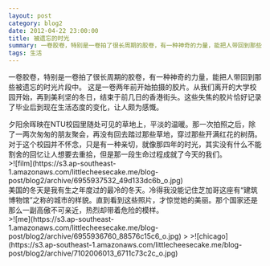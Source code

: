 ```yaml
---
layout: post
category: blog2
date: 2012-04-22 23:00:00
title: 被遗忘的时光
summary: 一卷胶卷，特别是一卷拍了很长周期的胶卷，有一种神奇的力量，能把人带回到那些被遗忘的时光片段中
tags: 生活
---
```


一卷胶卷，特别是一卷拍了很长周期的胶卷，有一种神奇的力量，能把人带回到那些被遗忘的时光片段中。 这是一卷两年前开始拍摄的胶片。从我们离开的大学校园开始，再到美利坚的冬日，结束于前几日的香港街头。这些失焦的胶片恰好记录了毕业后到现在生活态度的变化，让人颇为感慨。

<figcaption>
夕阳余晖映在NTU校园里随处可见的草地上，平淡的温暖。那一次拍照之后，除了一两次匆匆的朋友聚会，再没有回去踏过那些草地，穿过那些开满红花的树荫。对于这个校园并不怀念，只是有一种亲切，就像那四年的时光，其实没有什么不能割舍的回忆让人想要去重拾，但是那一段生命过程成就了今天的我们。
</figcaption>
>![film](https://s3.ap-southeast-1.amazonaws.com/littlecheesecake.me/blog-post/blog2/archive/6955937532_49d133dc6b_o.jpg)

<figcaption>
美国的冬天是我有生之年度过的最冷的冬天。冷得我没能记住芝加哥这座有“建筑博物馆”之称的城市的样貌。直到看到这些照片，才惊觉她的美丽。那个国家还是那么一副高傲不可亲近，热烈却带着危险的模样。
</figcaption>
>![me](https://s3.ap-southeast-1.amazonaws.com/littlecheesecake.me/blog-post/blog2/archive/6955936760_88576c15c6_o.jpg)
>
>![chicago](https://s3.ap-southeast-1.amazonaws.com/littlecheesecake.me/blog-post/blog2/archive/7102006013_6711c73c2c_o.jpg)